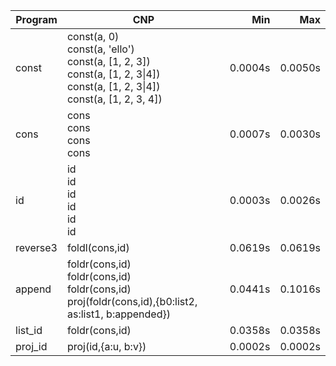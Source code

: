 Program | CNP | Min | Max
--- | --- | ---: | ---:
const | const(a, 0)<br/>const(a, 'ello')<br/>const(a, [1, 2, 3])<br/>const(a, [1, 2, 3\|4])<br/>const(a, [1, 2, 3\|4])<br/>const(a, [1, 2, 3, 4]) | 0.0004s | 0.0050s
cons | cons<br/>cons<br/>cons<br/>cons | 0.0007s | 0.0030s
id | id<br/>id<br/>id<br/>id<br/>id<br/>id | 0.0003s | 0.0026s
reverse3 | foldl(cons,id) | 0.0619s | 0.0619s
append | foldr(cons,id)<br/>foldr(cons,id)<br/>foldr(cons,id)<br/>proj(foldr(cons,id),{b0:list2, as:list1, b:appended}) | 0.0441s | 0.1016s
list_id | foldr(cons,id) | 0.0358s | 0.0358s
proj_id | proj(id,{a:u, b:v}) | 0.0002s | 0.0002s
